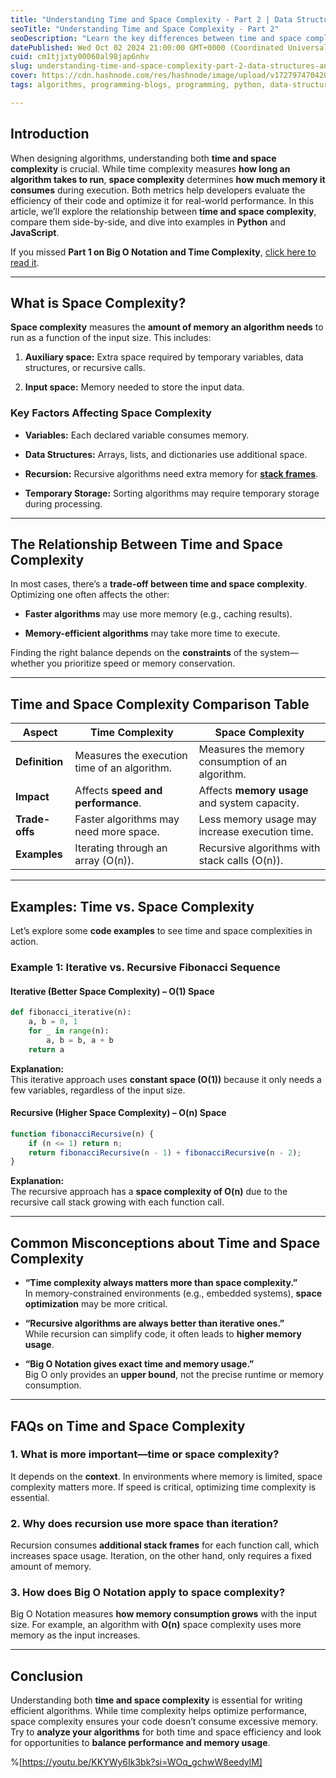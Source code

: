 ```yaml
---
title: "Understanding Time and Space Complexity - Part 2 | Data Structures and Algorithms"
seoTitle: "Understanding Time and Space Complexity - Part 2"
seoDescription: "Learn the key differences between time and space complexity, explore practical examples, and understand how to balance algorithm performance and memory"
datePublished: Wed Oct 02 2024 21:00:00 GMT+0000 (Coordinated Universal Time)
cuid: cm1tjjxty00060al98jap6nhv
slug: understanding-time-and-space-complexity-part-2-data-structures-and-algorithms
cover: https://cdn.hashnode.com/res/hashnode/image/upload/v1727974704207/4ac18244-5bf0-4ddd-8362-36cf42be4666.png
tags: algorithms, programming-blogs, programming, python, data-structures

---
```


## Introduction

When designing algorithms, understanding both **time and space complexity** is crucial. While time complexity measures **how long an algorithm takes to run**, **space complexity** determines **how much memory it consumes** during execution. Both metrics help developers evaluate the efficiency of their code and optimize it for real-world performance. In this article, we’ll explore the relationship between **time and space complexity**, compare them side-by-side, and dive into examples in **Python** and **JavaScript**.

If you missed **Part 1 on Big O Notation and Time Complexity**, [click here to read it](https://hojaleaks.com/understanding-time-complexity-big-o-notation-part-1-data-structures-and-algorithms).

---

## What is Space Complexity?

**Space complexity** measures the **amount of memory an algorithm needs** to run as a function of the input size. This includes:

1. **Auxiliary space:** Extra space required by temporary variables, data structures, or recursive calls.
    
2. **Input space:** Memory needed to store the input data.
    

### Key Factors Affecting Space Complexity

* **Variables:** Each declared variable consumes memory.
    
* **Data Structures:** Arrays, lists, and dictionaries use additional space.
    
* **Recursion:** Recursive algorithms need extra memory for [**stack frames**](https://en.wikipedia.org/wiki/Call_stack).
    
* **Temporary Storage:** Sorting algorithms may require temporary storage during processing.
    

---

## The Relationship Between Time and Space Complexity

In most cases, there’s a **trade-off between time and space complexity**. Optimizing one often affects the other:

* **Faster algorithms** may use more memory (e.g., caching results).
    
* **Memory-efficient algorithms** may take more time to execute.
    

Finding the right balance depends on the **constraints** of the system—whether you prioritize speed or memory conservation.

---

## Time and Space Complexity Comparison Table

| **Aspect** | **Time Complexity** | **Space Complexity** |
| --- | --- | --- |
| **Definition** | Measures the execution time of an algorithm. | Measures the memory consumption of an algorithm. |
| **Impact** | Affects **speed and performance**. | Affects **memory usage** and system capacity. |
| **Trade-offs** | Faster algorithms may need more space. | Less memory usage may increase execution time. |
| **Examples** | Iterating through an array (O(n)). | Recursive algorithms with stack calls (O(n)). |

---

## Examples: Time vs. Space Complexity

Let’s explore some **code examples** to see time and space complexities in action.

### Example 1: Iterative vs. Recursive Fibonacci Sequence

#### Iterative (Better Space Complexity) – O(1) Space

```python
def fibonacci_iterative(n):
    a, b = 0, 1
    for _ in range(n):
        a, b = b, a + b
    return a
```

**Explanation:**  
This iterative approach uses **constant space (O(1))** because it only needs a few variables, regardless of the input size.

#### Recursive (Higher Space Complexity) – O(n) Space

```javascript
function fibonacciRecursive(n) {
    if (n <= 1) return n;
    return fibonacciRecursive(n - 1) + fibonacciRecursive(n - 2);
}
```

**Explanation:**  
The recursive approach has a **space complexity of O(n)** due to the recursive call stack growing with each function call.

---

## Common Misconceptions about Time and Space Complexity

* **“Time complexity always matters more than space complexity.”**  
    In memory-constrained environments (e.g., embedded systems), **space optimization** may be more critical.
    
* **“Recursive algorithms are always better than iterative ones.”**  
    While recursion can simplify code, it often leads to **higher memory usage**.
    
* **“Big O Notation gives exact time and memory usage.”**  
    Big O only provides an **upper bound**, not the precise runtime or memory consumption.
    

---

## FAQs on Time and Space Complexity

### 1\. What is more important—time or space complexity?

It depends on the **context**. In environments where memory is limited, space complexity matters more. If speed is critical, optimizing time complexity is essential.

### 2\. Why does recursion use more space than iteration?

Recursion consumes **additional stack frames** for each function call, which increases space usage. Iteration, on the other hand, only requires a fixed amount of memory.

### 3\. How does Big O Notation apply to space complexity?

Big O Notation measures **how memory consumption grows** with the input size. For example, an algorithm with **O(n)** space complexity uses more memory as the input increases.

---

## Conclusion

Understanding both **time and space complexity** is essential for writing efficient algorithms. While time complexity helps optimize performance, space complexity ensures your code doesn’t consume excessive memory. Try to **analyze your algorithms** for both time and space efficiency and look for opportunities to **balance performance and memory usage**.

%[https://youtu.be/KKYWy6Ik3bk?si=WOq_gchwW8eedylM]